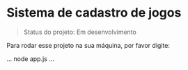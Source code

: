 <h1>Sistema de cadastro de jogos </h1> 

> Status do projeto: Em desenvolvimento

Para rodar esse projeto na sua máquina, por favor digite:

...
node app.js
...
